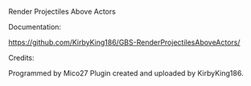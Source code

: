 Render Projectiles Above Actors


Documentation: 

https://github.com/KirbyKing186/GBS-RenderProjectilesAboveActors/


Credits:

Programmed by Mico27
Plugin created and uploaded by KirbyKing186.